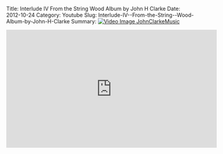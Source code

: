 Title: Interlude IV  From the String  Wood Album by John H Clarke
Date: 2012-10-24
Category: Youtube
Slug: Interlude-IV--From-the-String--Wood-Album-by-John-H-Clarke
Summary: <a href="/Interlude-IV--From-the-String--Wood-Album-by-John-H-Clarke.html"><img src="https://i.ytimg.com/vi/N9IZmXLIWoE/hqdefault.jpg" alt="Video Image JohnClarkeMusic"></a>

<iframe width="560" height="315" src="https://www.youtube.com/embed/N9IZmXLIWoE" title="YouTube video player" frameborder="0" allow="accelerometer; autoplay; clipboard-write; encrypted-media; gyroscope; picture-in-picture" allowfullscreen></iframe>


